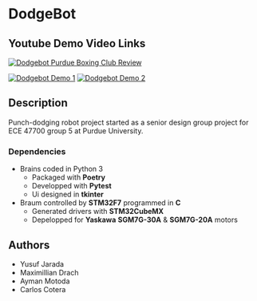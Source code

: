 # DodgeBot

<!-- [![Python application](https://github.com/CarlosACJ55/DodgeBot/actions/workflows/python-app.yml/badge.svg)](https://github.com/CarlosACJ55/DodgeBot/actions/workflows/python-app.yml) -->
## Youtube Demo Video Links
[![Dodgebot Purdue Boxing Club Review](https://img.youtube.com/vi/https://www.youtube.com/watch?v=Q3NQfAVkUB4/0.jpg)](https://youtube.com/watch?v=Q3NQfAVkUB4)

[![Dodgebot Demo 1](https://img.youtube.com/vi/https://www.youtube.com/watch?v=NQUYcLnN8nE/0.jpg)](https://www.youtube.com/shorts/NQUYcLnN8nE)
[![Dodgebot Demo 2](https://img.youtube.com/vi/https://www.youtube.com/watch?v=Dirlxg9N7j0/0.jpg)](https://youtube.com/shorts/Dirlxg9N7j0)




## Description

Punch-dodging robot project started as a senior design group project for ECE 47700 group 5 at Purdue University.

<!-- ### Project Website

Learn about PunchBot on our Project Website!
Https://engineering.purdue.edu/477grp5/ -->

### Dependencies

* Brains coded in Python 3
  - Packaged with **Poetry**
  - Developped with **Pytest**
  - Ui designed in **tkinter**
* Braum controlled by **STM32F7** programmed in **C**
  - Generated drivers with **STM32CubeMX**
  - Depelopped for **Yaskawa** **SGM7G-30A** & **SGM7G-20A** motors

## Authors

* Yusuf Jarada
* Maximillian Drach
* Ayman Motoda
* Carlos Cotera
